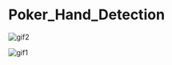 # Poker_Hand_Detection


![gif2](https://github.com/vrjbhvsr/Poker_Hand_Detection/assets/158619347/cf1461bd-7ab9-4672-bf5b-c93ec4223508)

![gif1](https://github.com/vrjbhvsr/Poker_Hand_Detection/assets/158619347/39d17be9-60b1-49c2-9d3f-a47786446329)

